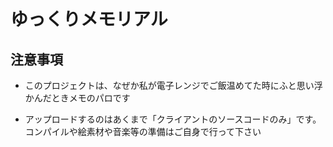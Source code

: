 # ゆっくりメモリアル
## 注意事項

- このプロジェクトは、なぜか私が電子レンジでご飯温めてた時にふと思い浮かんだときメモのパロです

- アップロードするのはあくまで「クライアントのソースコードのみ」です。コンパイルや絵素材や音楽等の準備はご自身で行って下さい
